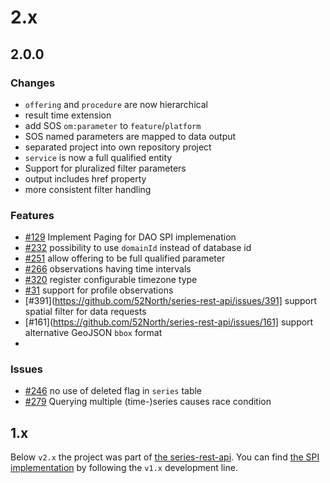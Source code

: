 # 2.x

## 2.0.0

### Changes
- `offering` and `procedure` are now hierarchical
- result time extension
- add SOS `om:parameter` to `feature`/`platform`
- SOS named parameters are mapped to data output
- separated project into own repository project
- `service` is now a full qualified entity
- Support for pluralized filter parameters
- output includes href property
- more consistent filter handling

### Features
- [#129](https://github.com/52North/series-rest-api/issues/129) Implement Paging for DAO SPI implemenation
- [#232](https://github.com/52North/series-rest-api/issues/232) possibility to use `domainId` instead of database id
- [#251](https://github.com/52North/series-rest-api/issues/251) allow offering to be full qualified parameter
- [#266](https://github.com/52North/series-rest-api/issues/266) observations having time intervals
- [#320](https://github.com/52North/series-rest-api/issues/320) register configurable timezone type
- [#31](https://github.com/52North/dao-series-api/issues/31) support for profile observations
- [#391](https://github.com/52North/series-rest-api/issues/391] support spatial filter for data requests
- [#161](https://github.com/52North/series-rest-api/issues/161] support alternative GeoJSON `bbox` format
- 

### Issues 
- [#246](https://github.com/52North/series-rest-api/issues/246) no use of deleted flag in `series` table
- [#279](https://github.com/52North/series-rest-api/issues/279) Querying multiple (time-)series causes race condition 

## 1.x
Below `v2.x` the project was part of [the series-rest-api](https://github.com/52North/series-rest-api/). You can find [the SPI implementation](https://github.com/52North/series-rest-api/tree/version/1.9.x/timeseries-spi-impl/sos-series-dao) by following the `v1.x` development line.

